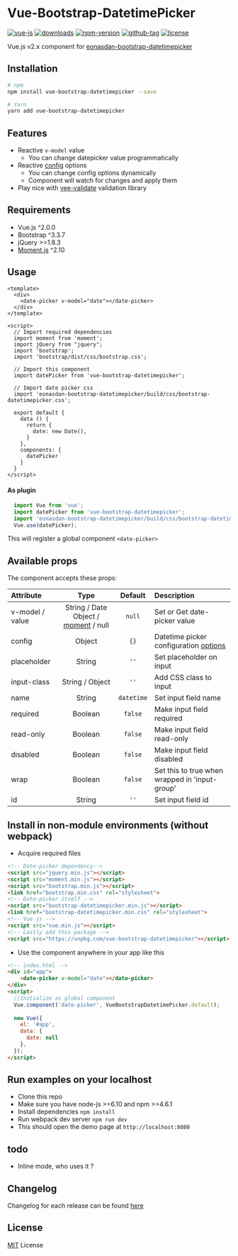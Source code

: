 # Vue-Bootstrap-DatetimePicker

[![vue-js](https://img.shields.io/badge/vue.js-2.x-brightgreen.svg?maxAge=604800)](https://vuejs.org/)
[![downloads](https://img.shields.io/npm/dt/vue-bootstrap-datetimepicker.svg)](https://www.npmjs.com/package/vue-bootstrap-datetimepicker)
[![npm-version](https://img.shields.io/npm/v/vue-bootstrap-datetimepicker.svg)](https://www.npmjs.com/package/vue-bootstrap-datetimepicker)
[![github-tag](https://img.shields.io/github/tag/ankurk91/vue-bootstrap-datetimepicker.svg?maxAge=1800)](https://github.com/ankurk91/vue-bootstrap-datetimepicker/)
[![license](https://img.shields.io/github/license/ankurk91/vue-bootstrap-datetimepicker.svg?maxAge=1800)]()

Vue.js v2.x component for [eonasdan-bootstrap-datetimepicker](http://eonasdan.github.io/bootstrap-datetimepicker/)

## Installation
```bash
# npm
npm install vue-bootstrap-datetimepicker --save

# Yarn
yarn add vue-bootstrap-datetimepicker
```

## Features
* Reactive ``v-model`` value
    - You can change datepicker value programmatically 
* Reactive [config](http://eonasdan.github.io/bootstrap-datetimepicker/Options/) options
    - You can change config options dynamically
    - Component will watch for changes and apply them
* Play nice with [vee-validate](https://github.com/logaretm/vee-validate) validation library


## Requirements
* Vue.js ^2.0.0
* Bootstrap ^3.3.7 
* jQuery >=1.8.3
* [Moment.js](https://momentjs.com/) ^2.10
    
## Usage
```vue
<template>
  <div>
    <date-picker v-model="date"></date-picker>
  </div>
</template>

<script>
  // Import required dependencies
  import moment from 'moment';
  import jQuery from "jquery";
  import 'bootstrap';
  import 'bootstrap/dist/css/bootstrap.css';
  
  // Import this component
  import datePicker from 'vue-bootstrap-datetimepicker';
  
  // Import date picker css
  import 'eonasdan-bootstrap-datetimepicker/build/css/bootstrap-datetimepicker.css';
   
  export default {    
    data () {
      return {
        date: new Date(),       
      }
    },
    components: {
      datePicker
    }
  }
</script>
```

#### As plugin
```js
  import Vue from 'vue';
  import datePicker from 'vue-bootstrap-datetimepicker';
  import 'eonasdan-bootstrap-datetimepicker/build/css/bootstrap-datetimepicker.css';
  Vue.use(datePicker);
```
This will register a global component `<date-picker>` 

## Available props
The component accepts these props:

| Attribute       | Type               | Default               | Description      |
| :---            |  :---:             | :---:                 | :---             |
| v-model / value | String / Date Object / [moment](https://momentjs.com/) / null | `null` | Set or Get date-picker value |
| config          | Object             | `{}` | Datetime picker configuration [options](http://eonasdan.github.io/bootstrap-datetimepicker/Options/)|
| placeholder     | String             | `''` | Set placeholder on input |
| input-class     | String / Object    | `''` | Add CSS class to input  |
| name            | String             | `datetime` | Set input field name  |
| required        | Boolean            | `false` | Make input field required |
| read-only       | Boolean            | `false` | Make input field read-only |
| disabled        | Boolean            | `false` | Make input field disabled |
| wrap            | Boolean            | `false` | Set this to true when wrapped in 'input-group' |
| id              | String             | `''` | Set input field id |

## Install in non-module environments (without webpack)
* Acquire required files
```html
<!-- Date-picker dependency-->
<script src="jquery.min.js"></script>
<script src="moment.min.js"></script>
<script src="bootstrap.min.js"></script>
<link href="bootstrap.min.css" rel="stylesheet">
<!-- Date-picker itself -->
<script src="bootstrap-datetimepicker.min.js"></script>
<link href="bootstrap-datetimepicker.min.css" rel="stylesheet">
<!-- Vue js -->
<script src="vue.min.js"></script>
<!-- Lastly add this package -->
<script src="https://unpkg.com/vue-bootstrap-datetimepicker"></script>
```
* Use the component anywhere in your app like this
```html
<!-- index.html -->
<div id="app">  
    <date-picker v-model="date"></date-picker> 
</div>
<script>
  //Initialize as global component
  Vue.component('date-picker', VueBootstrapDatetimePicker.default);
  
  new Vue({
    el: '#app',
    data: {
      date: null
    },    
  });
</script>
```

## Run examples on your localhost
* Clone this repo
* Make sure you have node-js >=6.10 and npm >=4.6.1
* Install dependencies
``
npm install
``
* Run webpack dev server
``
npm run dev
``
* This should open the demo page at ``http://localhost:8080``

## todo
* Inline mode, who uses it ?

## Changelog
Changelog for each release can be found [here](CHANGELOG.md)

## License
[MIT](LICENSE.txt) License
